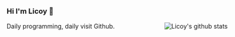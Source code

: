 ### Hi I'm Licoy 👋

<img align="right" src="https://github-readme-stats.vercel.app/api?username=Licoy&show_icons=true&icon_color=0366d6&bg_color=ffffff&hide_title=true&hide=contribs&include_all_commits=true" alt="Licoy's github stats"/>

Daily programming, daily visit Github.
